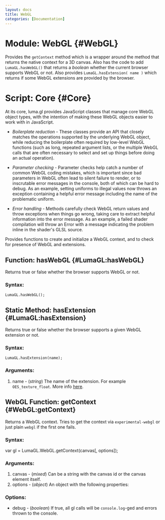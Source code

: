```yaml
---
layout: docs
title: WebGL
categories: [Documentation]
---
```


Module: WebGL {#WebGL}
===============================

Provides the `getContext` method which is a wrapper around the method that returns the native context for a 3D canvas. Also
has the code to add `LumaGL.hasWebGL()` that returns a *boolean* whether the current browser supports WebGL or not. Also provides
`LumaGL.hasExtension( name )` which returns if some WebGL extensions
are provided by the browser.


Script: Core {#Core}
===========================

At its core, luma.gl provides JavaScript classes that manage
core WebGL object types, with the intention of making these WebGL objects
easier to work with in JavaScript.

* *Boilerplate reduction* - These classes provide an API that closely matches
  the operations supported by the underlying WebGL object, while reducing
  the boilerplate often required by low-level WebGL functions (such as long,
  repeated argument lists, or the multiple WebGL calls that are often
  necessary to select and set up things before doing an actual operation).

* *Parameter checking* - Parameter checks help catch a number of common
  WebGL coding mistakes, which is important since bad parameters in WebGL
  often lead to silent failure to render, or to inscrutable error messages
  in the console, both of which can be hard to debug. As an example,
  setting uniforms to illegal values now throws an exception containing a
  helpful error message including the name of the problematic uniform.

* *Error handling* - Methods carefully check WebGL return values and
  throw exceptions when things go wrong, taking care to extract helpful
  information into the error message.
  As an example, a failed shader compilation will throw an Error with a
  message indicating the problem inline in the shader's GLSL source.


Provides functions to create and initialize a WebGL context, and
to check for presence of WebGL and extensions.

Function: hasWebGL {#LumaGL:hasWebGL}
------------------------------------------------------

Returns true or false whether the browser supports WebGL or not.

### Syntax:

	LumaGL.hasWebGL();


Static Method: hasExtension {#LumaGL:hasExtension}
-----------------------------------------------------------

Returns true or false whether the browser supports a given WebGL
extension or not.

### Syntax:

	LumaGL.hasExtension(name);

### Arguments:

1. name  - (*string*) The name of the extension. For example `OES_texture_float`. More info [here](http://www.khronos.org/registry/webgl/extensions/).



WebGL Function: getContext {#WebGL:getContext}
------------------------------------------------

Returns a WebGL context. Tries to get the context via `experimental-webgl` or just plain `webgl` if the first one fails.

### Syntax:

  var gl = LumaGL.WebGL.getContext(canvas[, options]);

### Arguments:

1. canvas - (*mixed*) Can be a string with the canvas id or the canvas element itself.
2. options - (*object*) An object with the following properties:

### Options:

* debug - (*boolean*) If true, all gl calls will be `console.log`-ged and errors thrown to the console.

